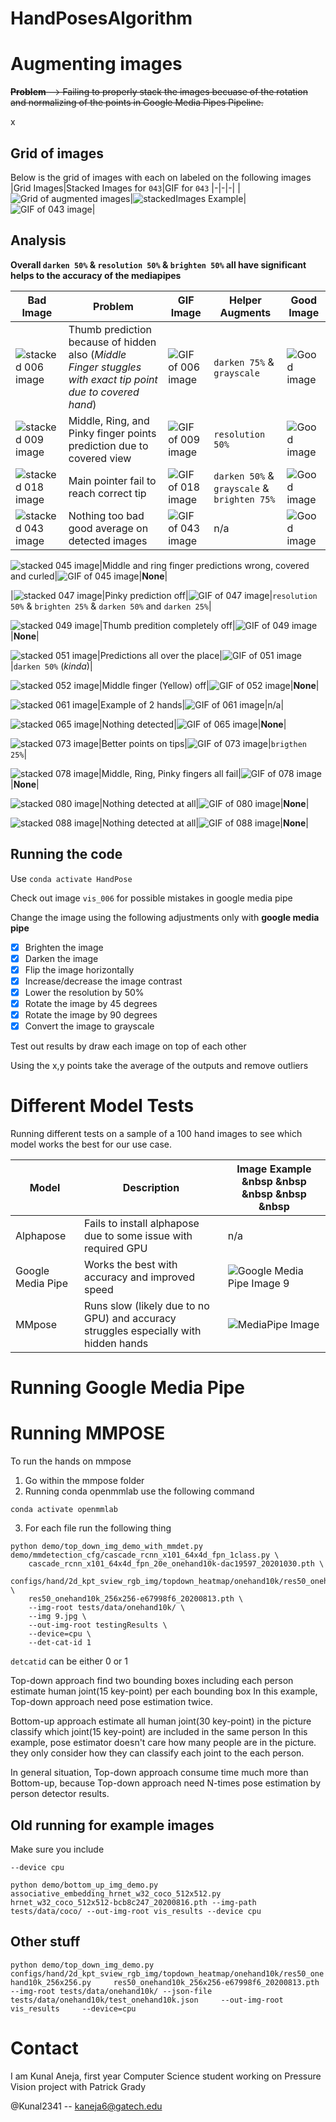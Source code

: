 # HandPosesAlgorithm
# Augmenting images

~~**Problem** --> Failing to properly stack the images becuase of the rotation and normalizing of the points in Google Media Pipes Pipeline.~~

x

## Grid of images 

Below is the grid of images with each on labeled on the following images
|Grid Images|Stacked Images for `043`|GIF for `043`
|-|-|-|
|![Grid of augmented images](https://github.com/Kunal2341/HandPosesAlgorithm/blob/master/allGridImages006,009,018,043,045.jpg?raw=true)|![stackedImages Example](https://github.com/Kunal2341/HandPosesAlgorithm/blob/master/allEditsStitched/043-ALL.jpg?raw=true)|<img src="https://github.com/Kunal2341/HandPosesAlgorithm/blob/master/GIF-Images/043.gif?raw=true" alt="GIF of 043 image" loop=inf/>|

## Analysis 

**Overall `darken 50%` & `resolution 50%` & `brighten 50%` all have significant helps to the accuracy of the mediapipes**

|Bad Image|Problem|GIF Image|Helper Augments|Good Image|
|-|-|-|-|-|
|![stacked 006 image](https://github.com/Kunal2341/HandPosesAlgorithm/blob/master/allEditsStitched/006-ALL.jpg?raw=true)|Thumb prediction because of hidden also (*Middle Finger stuggles with exact tip point due to covered hand*)|<img src="https://github.com/Kunal2341/HandPosesAlgorithm/blob/master/GIF-Images/006.gif?raw=true" alt="GIF of 006 image" loop=inf/>|`darken 75%` & `grayscale`|![Good image](https://github.com/Kunal2341/HandPosesAlgorithm/blob/master/augmentedImgsMediaPipe/darkenImg-0.75-mediaPipe/006-darkenImg-0.75.jpg?raw=true)|
![stacked 009 image](https://github.com/Kunal2341/HandPosesAlgorithm/blob/master/allEditsStitched/009-ALL.jpg?raw=true)|Middle, Ring, and Pinky finger points prediction due to covered view|<img src="https://github.com/Kunal2341/HandPosesAlgorithm/blob/master/GIF-Images/006.gif?raw=true" alt="GIF of 009 image" loop=inf/>|`resolution 50%`|![Good image](https://github.com/Kunal2341/HandPosesAlgorithm/blob/master/augmentedImgsMediaPipe/resolution-50-mediaPipe/009-resolution-50.jpg?raw=true)|
![stacked 018 image](https://github.com/Kunal2341/HandPosesAlgorithm/blob/master/allEditsStitched/018-ALL.jpg?raw=true)|Main pointer fail to reach correct tip|<img src="https://github.com/Kunal2341/HandPosesAlgorithm/blob/master/GIF-Images/018.gif?raw=true" alt="GIF of 018 image" loop=inf/>|`darken 50%` & `grayscale` & `brighten 75%`|![Good image](https://github.com/Kunal2341/HandPosesAlgorithm/blob/master/augmentedImgsMediaPipe/darkenImg-0.50-mediaPipe/018-darkenImg-050.jpg?raw=true)|
![stacked 043 image](https://github.com/Kunal2341/HandPosesAlgorithm/blob/master/allEditsStitched/043-ALL.jpg?raw=true)|Nothing too bad good average on detected images|<img src="https://github.com/Kunal2341/HandPosesAlgorithm/blob/master/GIF-Images/043.gif?raw=true" alt="GIF of 043 image" loop=inf/>|n/a|![Good image](https://github.com/Kunal2341/HandPosesAlgorithm/blob/master/augmentedImgsMediaPipe/brightenedImg-1.50-mediaPipe/043-brightenedImg-150.jpg?raw=true)|

![stacked 045 image](https://github.com/Kunal2341/HandPosesAlgorithm/blob/master/allEditsStitched/045-ALL.jpg?raw=true)|Middle and ring finger predictions wrong, covered and curled|<img src="https://github.com/Kunal2341/HandPosesAlgorithm/blob/master/GIF-Images/045.gif?raw=true" alt="GIF of 045 image" loop=inf/>|**None**|

|![stacked 047 image](https://github.com/Kunal2341/HandPosesAlgorithm/blob/master/allEditsStitched/047-ALL.jpg?raw=true)|Pinky prediction off|<img src="https://github.com/Kunal2341/HandPosesAlgorithm/blob/master/GIF-Images/047.gif?raw=true" alt="GIF of 047 image" loop=inf/>|`resolution 50%` & `brighten 25%` & `darken 50%` and `darken 25%`|

![stacked 049 image](https://github.com/Kunal2341/HandPosesAlgorithm/blob/master/allEditsStitched/049-ALL.jpg?raw=true)|Thumb predition completely off|<img src="https://github.com/Kunal2341/HandPosesAlgorithm/blob/master/GIF-Images/049.gif?raw=true" alt="GIF of 049 image" loop=inf/>|**None**|

![stacked 051 image](https://github.com/Kunal2341/HandPosesAlgorithm/blob/master/allEditsStitched/051-ALL.jpg?raw=true)|Predictions all over the place|<img src="https://github.com/Kunal2341/HandPosesAlgorithm/blob/master/GIF-Images/051.gif?raw=true" alt="GIF of 051 image" loop=inf/>|`darken 50%` (*kinda*)|

![stacked 052 image](https://github.com/Kunal2341/HandPosesAlgorithm/blob/master/allEditsStitched/052-ALL.jpg?raw=true)|Middle finger (Yellow) off|<img src="https://github.com/Kunal2341/HandPosesAlgorithm/blob/master/GIF-Images/052.gif?raw=true" alt="GIF of 052 image" loop=inf/>|**None**|

![stacked 061 image](https://github.com/Kunal2341/HandPosesAlgorithm/blob/master/allEditsStitched/061-ALL.jpg?raw=true)|Example of 2 hands|<img src="https://github.com/Kunal2341/HandPosesAlgorithm/blob/master/GIF-Images/061.gif?raw=true" alt="GIF of 061 image" loop=inf/>|n/a|

![stacked 065 image](https://github.com/Kunal2341/HandPosesAlgorithm/blob/master/allEditsStitched/065-ALL.jpg?raw=true)|Nothing detected|<img src="https://github.com/Kunal2341/HandPosesAlgorithm/blob/master/GIF-Images/065.gif?raw=true" alt="GIF of 065 image" loop=inf/>|**None**|

![stacked 073 image](https://github.com/Kunal2341/HandPosesAlgorithm/blob/master/allEditsStitched/073-ALL.jpg?raw=true)|Better points on tips|<img src="https://github.com/Kunal2341/HandPosesAlgorithm/blob/master/GIF-Images/073.gif?raw=true" alt="GIF of 073 image" loop=inf/>|`brigthen 25%`|

![stacked 078 image](https://github.com/Kunal2341/HandPosesAlgorithm/blob/master/allEditsStitched/078-ALL.jpg?raw=true)|Middle, Ring, Pinky fingers all fail|<img src="https://github.com/Kunal2341/HandPosesAlgorithm/blob/master/GIF-Images/078.gif?raw=true" alt="GIF of 078 image" loop=inf/>|**None**|

![stacked 080 image](https://github.com/Kunal2341/HandPosesAlgorithm/blob/master/allEditsStitched/080-ALL.jpg?raw=true)|Nothing detected at all|<img src="https://github.com/Kunal2341/HandPosesAlgorithm/blob/master/GIF-Images/080.gif?raw=true" alt="GIF of 080 image" loop=inf/>|**None**|

![stacked 088 image](https://github.com/Kunal2341/HandPosesAlgorithm/blob/master/allEditsStitched/088-ALL.jpg?raw=true)|Nothing detected at all|<img src="https://github.com/Kunal2341/HandPosesAlgorithm/blob/master/GIF-Images/088.gif?raw=true" alt="GIF of 088 image" loop=inf/>|**None**|



## Running the code
Use `conda activate HandPose`

Check out image `vis_006` for possible mistakes in google media pipe

Change the image using the following adjustments only with **google media pipe**

- [x] Brighten the image
- [x] Darken the image
- [x] Flip the image horizontally
- [x] Increase/decrease the image contrast
- [x] Lower the resolution by 50% 
- [x] Rotate the image by 45 degrees
- [x] Rotate the image by 90 degrees
- [x] Convert the image to grayscale

Test out results by draw each image on top of each other 

Using the x,y points take the average of the outputs and remove outliers

# Different Model Tests
Running different tests on a sample of a 100 hand images to see which model works the best for our use case.

|Model|Description|Image Example &nbsp &nbsp &nbsp &nbsp &nbsp|
|-|-|-|
|Alphapose|Fails to install alphapose due to some issue with required GPU|n/a|
|Google Media Pipe|Works the best with accuracy and improved speed|![Google Media Pipe Image 9](https://github.com/Kunal2341/HandPosesAlgorithm/blob/master/RESULTS-TOTAL/results_allImages_mediapipe/10.png?raw=true)|
|MMpose|Runs slow (likely due to no GPU) and accuracy struggles especially with hidden hands|![MediaPipe Image](https://github.com/Kunal2341/HandPosesAlgorithm/blob/master/RESULTS-TOTAL/results_allImages-mmpose/vis_009.jpg?raw=true)|


# Running Google Media Pipe
# Running MMPOSE
 To run the hands on mmpose 

1. Go within the mmpose folder
2. Running conda openmmlab use the following command 

```
conda activate openmmlab
```

3. For each file run the following thing 

```
python demo/top_down_img_demo_with_mmdet.py demo/mmdetection_cfg/cascade_rcnn_x101_64x4d_fpn_1class.py \
    cascade_rcnn_x101_64x4d_fpn_20e_onehand10k-dac19597_20201030.pth \
    configs/hand/2d_kpt_sview_rgb_img/topdown_heatmap/onehand10k/res50_onehand10k_256x256.py \
    res50_onehand10k_256x256-e67998f6_20200813.pth \
    --img-root tests/data/onehand10k/ \
    --img 9.jpg \
    --out-img-root testingResults \
    --device=cpu \
    --det-cat-id 1
``` 

`detcatid` can be either 0 or 1

Top-down approach
find two bounding boxes including each person
estimate human joint(15 key-point) per each bounding box
In this example, Top-down approach need pose estimation twice.

Bottom-up approach
estimate all human joint(30 key-point) in the picture
classify which joint(15 key-point) are included in the same person
In this example, pose estimator doesn't care how many people are in the picture. they only consider how they can classify each joint to the each person.

In general situation, Top-down approach consume time much more than Bottom-up, because Top-down approach need N-times pose estimation by person detector results.

## Old running for example images

Make sure you include 
```
--device cpu
```
```
python demo/bottom_up_img_demo.py associative_embedding_hrnet_w32_coco_512x512.py hrnet_w32_coco_512x512-bcb8c247_20200816.pth --img-path tests/data/coco/ --out-img-root vis_results --device cpu
```

## Other stuff
`python demo/top_down_img_demo.py     configs/hand/2d_kpt_sview_rgb_img/topdown_heatmap/onehand10k/res50_onehand10k_256x256.py     res50_onehand10k_256x256-e67998f6_20200813.pth     --img-root tests/data/onehand10k/ --json-file tests/data/onehand10k/test_onehand10k.json     --out-img-root vis_results     --device=cpu`


# Contact

I am Kunal Aneja, first year Computer Science student working on Pressure Vision project with Patrick Grady

@Kunal2341 -- kaneja6@gatech.edu
